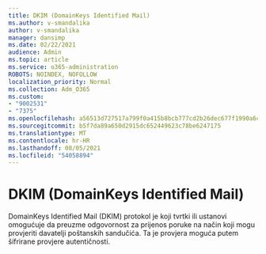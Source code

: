 ```yaml
---
title: DKIM (DomainKeys Identified Mail)
ms.author: v-smandalika
author: v-smandalika
manager: dansimp
ms.date: 02/22/2021
audience: Admin
ms.topic: article
ms.service: o365-administration
ROBOTS: NOINDEX, NOFOLLOW
localization_priority: Normal
ms.collection: Adm_O365
ms.custom:
- "9002531"
- "7375"
ms.openlocfilehash: a56513d727517a799f0a415b8bcb777cd2b26dec677f1990a6caf4b2090f660b
ms.sourcegitcommit: b5f7da89a650d2915dc652449623c78be6247175
ms.translationtype: MT
ms.contentlocale: hr-HR
ms.lasthandoff: 08/05/2021
ms.locfileid: "54058894"
---
```

# <a name="dkim-domainkeys-identified-mail"></a>DKIM (DomainKeys Identified Mail)

DomainKeys Identified Mail (DKIM) protokol je koji tvrtki ili ustanovi omogućuje da preuzme odgovornost za prijenos poruke na način koji mogu provjeriti davatelji poštanskih sandučića. Ta je provjera moguća putem šifrirane provjere autentičnosti.
